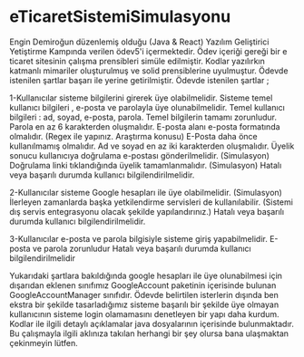 # eTicaretSistemiSimulasyonu
Engin Demiroğun düzenlemiş olduğu (Java &amp; React) Yazılım Geliştirici Yetiştirme Kampında verilen ödev5'i içermektedir. Ödev içeriği gereği bir e ticaret sitesinin çalışma prensibleri simüle edilmiştir. Kodlar yazılırkın katmanlı mimariler oluşturulmuş ve solid prensiblerine uyulmuştur. Ödevde istenilen şartlar başarı ile yerine getirilmiştir.
Ödevde istenilen şartlar ;

1-Kullanıcılar sisteme bilgilerini girerek üye olabilmelidir.
Sisteme temel kullanıcı bilgileri , e-posta ve parolayla üye olunabilmelidir. 
Temel kullanıcı bilgileri : ad, soyad, e-posta, parola. Temel bilgilerin tamamı zorunludur.
Parola en az 6 karakterden oluşmalıdır.
E-posta alanı e-posta formatında olmalıdır. (Regex ile yapınız. Araştırma konusu)
E-Posta daha önce kullanılmamış olmalıdır.
Ad ve soyad en az iki karakterden oluşmalıdır.
Üyelik sonucu kullanıcıya doğrulama e-postası gönderilmelidir. (Simulasyon)
Doğrulama linki tıklandığında üyelik tamamlanmalıdır. (Simulasyon)
Hatalı veya başarılı durumda kullanıcı bilgilendirilmelidir.

2-Kullanıcılar sisteme Google hesapları ile üye olabilmelidir. (Simulasyon)
İlerleyen zamanlarda başka yetkilendirme servisleri de kullanılabilir. (Sistemi dış servis entegrasyonu olacak şekilde yapılandırınız.)
Hatalı veya başarılı durumda kullanıcı bilgilendirilmelidir.

3-Kullanıcılar e-posta ve parola bilgisiyle sisteme giriş yapabilmelidir.
E-posta ve parola zorunludur
Hatalı veya başarılı durumda kullanıcı bilgilendirilmelidir

Yukarıdaki şartlara bakıldığında google hesapları ile üye olunabilmesi için dışarıdan eklenen sınıfımız GoogleAccount paketinin içerisinde bulunan GoogleAccountManager sınıfıdır. Ödevde belirtilen isterlerin dışında ben ekstra bir şekilde tasarladığımız sisteme başarılı bir şekilde üye olmayan kullanıcının sisteme login olamamasını 
denetleyen bir yapı daha kurdum. Kodlar ile ilgili detaylı açıklamalar java dosyalarının içerisinde bulunmaktadır. Bu çalışmayla ilgili aklınıza takılan herhangi bir şey olursa bana ulaşmaktan çekinmeyin lütfen.
